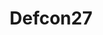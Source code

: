 ---
title: Defcon27
github: https://github.com/Defcon27
mode: dark
transition: 1s
score: 60.1
archetype:
- Little Bit of Everything
---